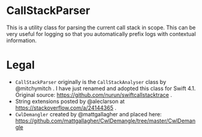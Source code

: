 # CallStackParser
This is a utility class for parsing the current call stack in scope. This can be very useful for logging so that you automatically prefix logs with contextual information.

# Legal
- `CallStackParser` originally is the `CallStackAnalyser` class by @mitchymitch . I have just renamed and adopted this class for Swift 4.1. Original source: https://github.com/nurun/swiftcallstacktrace .
- String extensions posted by @aleclarson at https://stackoverflow.com/a/24144365 .
- `CwlDemangler` created by @mattgallagher and placed here: https://github.com/mattgallagher/CwlDemangle/tree/master/CwlDemangle
